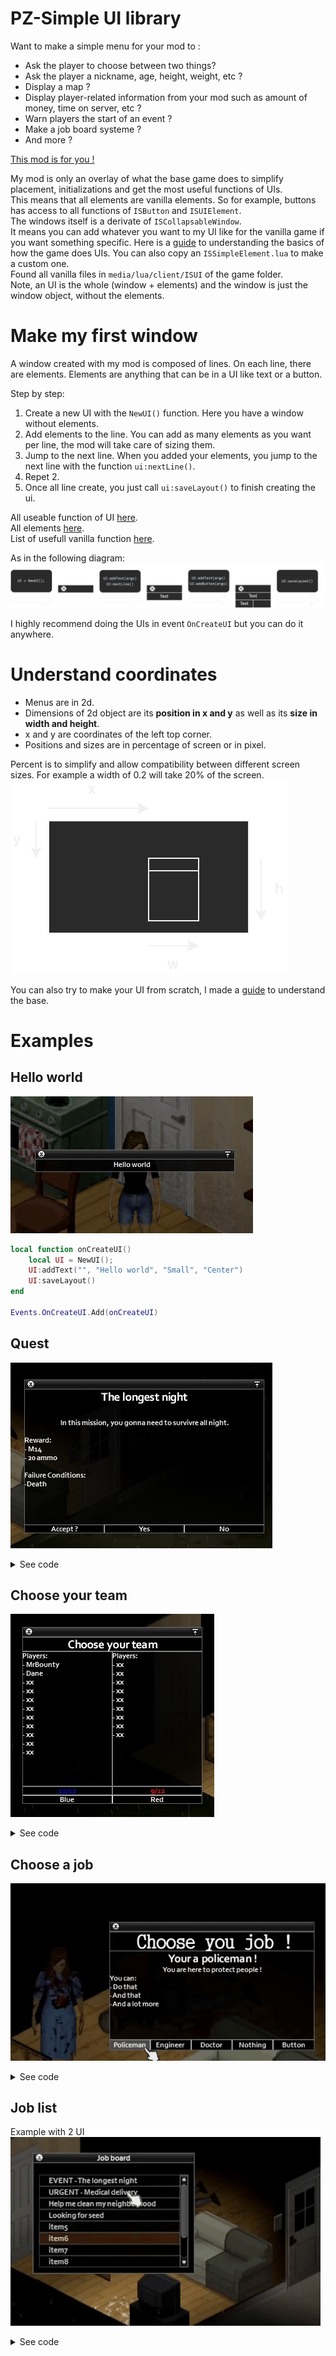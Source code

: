 # PZ-Simple UI library
Want to make a simple menu for your mod to :  
- Ask the player to choose between two things?
- Ask the player a nickname, age, height, weight, etc ?
- Display a map ?
- Display player-related information from your mod such as amount of money, time on server, etc ?
- Warn players the start of an event ?
- Make a job board systeme ?
- And more ?

[This mod is for you !](https://steamcommunity.com/sharedfiles/filedetails/?id=2760035814)  

My mod is only an overlay of what the base game does to simplify placement, initializations and get the most useful functions of UIs.  
This means that all elements are vanilla elements. So for example, buttons has access to all functions of `ISButton` and `ISUIElement`.  
The windows itself is a derivate of `ISCollapsableWindow`.  
It means you can add whatever you want to my UI like for the vanilla game if you want something specific. Here is a [guide](https://github.com/MrBounty/PZ-Mod---Doc/blob/main/Make%20an%20custom%20UI.md) to understanding the basics of how the game does UIs. You can also copy an `ISSimpleElement.lua` to make a custom one.  
Found all vanilla files in `media/lua/client/ISUI` of the game folder.  
Note, an UI is the whole (window + elements) and the window is just the window object, without the elements.  

# Make my first window
A window created with my mod is composed of lines. On each line, there are elements. Elements are anything that can be in a UI like text or a button.  

Step by step:
1. Create a new UI with the `NewUI()` function. Here you have a window without elements. 
2. Add elements to the line. You can add as many elements as you want per line, the mod will take care of sizing them.  
3. Jump to the next line. When you added your elements, you jump to the next line with the function `ui:nextLine()`.  
4. Repet 2.
5. Once all line create, you just call `ui:saveLayout()` to finish creating the ui.  

All useable function of UI [here](https://github.com/MrBounty/PZ-UI_API/blob/main/UI%20functions.md).  
All elements [here](https://github.com/MrBounty/PZ-UI_API/blob/main/Elements%20list.md).  
List of usefull vanilla function [here](https://github.com/MrBounty/PZ-UI_API/blob/main/Vanilla%20functions.md).  


As in the following diagram:
![alt text](https://github.com/MrBounty/PZ-UI_API/blob/main/images/preview%20perso.png)

I highly recommend doing the UIs in event `OnCreateUI` but you can do it anywhere.  

# Understand coordinates
- Menus are in 2d.  
- Dimensions of 2d object are its **position in x and y** as well as its **size in width and height**.  
- x and y are coordinates of the left top corner.  
- Positions and sizes are in percentage of screen or in pixel.   

Percent is to simplify and allow compatibility between different screen sizes. For example a width of 0.2 will take 20% of the screen.    
![alt text](https://github.com/MrBounty/PZ-UI_API/blob/main/images/schema2d%20(1).png)

You can also try to make your UI from scratch, I made a [guide](https://github.com/MrBounty/PZ-Mod---Doc/blob/main/Make%20an%20custom%20UI.md) to understand the base.

# Examples
## Hello world
![alt text](https://github.com/MrBounty/PZ-UI_API/blob/main/images/HelloWorld.jpg)
```lua
local function onCreateUI()
    local UI = NewUI();
    UI:addText("", "Hello world", "Small", "Center")
    UI:saveLayout()
end

Events.OnCreateUI.Add(onCreateUI)
```

## Quest
![alt text](https://github.com/MrBounty/PZ-UI_API/blob/main/images/quest.jpg)  
<details>
    <summary>See code</summary>
    
```lua
local UI
local text1 = "<H1> The longest night <BR> <SIZE:small> In this mission, you gonna need to survivre all night. <BR> <LEFT> Reward: <LINE> - M14 <LINE> - 20 ammo <BR> Failure Conditions: <LINE> -Death"

local function choose(button, args)
    getPlayer():Say(args.choice);
    UI:close();
end

local function onCreateUI()
    UI = NewUI();

    UI:addRichText("rtext", text1); 
    UI:setLineHeightPercent(0.2);            
    UI:nextLine();

    UI:addText("t1", "Accept ?", _, "Center");
    UI["t1"]:setBorder(true);

    UI:addButton("b1", "Yes", choose);
    UI:addButton("b2", "No", choose);

    UI["b1"]:addArg("choice", "yes");
    UI["b2"]:addArg("choice", "no");

    UI:saveLayout();
end

Events.OnCreateUI.Add(onCreateUI)
```
</details>

## Choose your team
![alt text](https://github.com/MrBounty/PZ-UI_API/blob/main/images/team.jpg)  
<details>
    <summary>See code</summary>
    
```lua
local UI

local text1 = "Players: <LINE> - MrBounty <LINE> - Dane <LINE> - xx <LINE> - xx <LINE> - xx <LINE> - xx <LINE> - xx <LINE> - xx <LINE> - xx <LINE> - xx <LINE> - xx"
local text2 = "Players: <LINE> - xx <LINE> - xx <LINE> - xx <LINE> - xx <LINE> - xx <LINE> - xx <LINE> - xx <LINE> - xx <LINE> - xx"

local function choose(button, args)
    getPlayer():Say("I'm in the " .. args.team .. " team now !");
    UI:close();
end
    
local function onCreateUI()
    UI = NewUI();
    UI:addText("", "Choose your team", "Large", "Center");
    UI:nextLine();

    UI:addRichText("", text1);
    UI:addRichText("", text2);
    UI:setLineHeightPercent(0.2);
    UI:nextLine();

    UI:addText("t1", "11/12", _, "Center");
    UI:addText("t2", "9/12", _, "Center");
    UI["t1"]:setColor(1, 0, 0, 1);
    UI["t2"]:setColor(1, 1, 0, 0);
    UI:nextLine();
    
    UI:addButton("b1", "Blue", choose);
    UI:addButton("b2", "Red", choose);
    UI["b1"]:addArg("team", "blue");
    UI["b2"]:addArg("team", "red");
    
    UI:setBorderToAllElements(true);
    UI:setWidthPercent(0.15);
    UI:saveLayout();
end

Events.OnCreateUI.Add(onCreateUI)
```
</details>

## Choose a job
![alt text](https://github.com/MrBounty/PZ-UI_API/blob/main/images/jobChoice.gif)  
<details>
    <summary>See code</summary>
    
```lua
local UI
local jobSelect = "";

-- Text for the rich text element
local text1 = "<H1> Your a policeman ! <LINE> <SIZE:small> You are here to protect people ! <LINE> <SIZE:small> <LEFT> You can: <LINE> - Do that <LINE> - And that <LINE> - And a lot more"
local text2 = "<H1> Your an engineer ! <LINE> <SIZE:small> You are here to create thing ! <LINE> <SIZE:small> <LEFT> You can: <LINE> - Do that <LINE> - And that <LINE> - And a lot more"
local text3 = "<H1> Your a doctor ! <LINE> <SIZE:small> You are here to help people ! <LINE> <SIZE:small> <LEFT> You can: <LINE> - Do that <LINE> - And that <LINE> - And a lot more"
local text4 = "<H1> Your nothing ! <LINE> <SIZE:small> You are here to die ! <LINE> <SIZE:small> <LEFT> You can: <LINE> - Do that <LINE> - And that <LINE> - And a lot more"
local texts = {text1, text2, text3, text4}

local jobs = {"Policeman", "Engineer", "Doctor", "Nothing"}

-- Functions for buttons
local function press(button, args)
    UI["rtext"]:setText(texts[args.index])
    jobSelect = jobs[args.index]
    getPlayer():Say("I selected " .. jobSelect);
end

local function ok()
    getPlayer():Say("I'm a " .. jobSelect .. " now !");
    UI:close();
end

-- Create the UI
local function onCreateUI()
    UI = NewUI(0.15);

    -- Add window title
    UI:addText("title1", "Choose you job !", "Title", "Center");
    UI["title1"]:setBorder(true);
    UI:nextLine();

    -- Add job description
    UI:addRichText("rtext", text1);               
    UI:nextLine();

    -- Add buttons
    UI:addButton("button1", jobs[1], press);
    UI:addButton("button2", jobs[2], press);
    UI:addButton("button3", jobs[3], press);
    UI:addButton("button4", jobs[4], press);
    
    UI["button1"]:addArg("index", 1);
    UI["button2"]:addArg("index", 2);
    UI["button3"]:addArg("index", 3);
    UI["button4"]:addArg("index", 4);

    UI:addButton("", "Button", ok);
    UI:nextLine();

    -- Save window
    UI:saveLayout();
end

Events.OnCreateUI.Add(onCreateUI)
```
</details>

## Job list
Example with 2 UI  
![alt text](https://github.com/MrBounty/PZ-UI_API/blob/main/images/jobBoard.gif)  
<details>
    <summary>See code</summary>
    
```lua
local listUI, descUI
local text1 = "<H1> The longest night <BR> <SIZE:small> In this mission, you gonna need to survivre all night. <BR> <LEFT> Reward: <LINE> - M14 <LINE> - 20 ammo <BR> Failure Conditions: <LINE> -Death"
local text2 = "<H1> I need medical supply ! <BR> <SIZE:small> Please someone come to xx to help me ! I need a doctor or I'm gonna die. <BR> <LEFT> Reward: <LINE> - Everything I have"
local text3 = "<H1> Help me clean my neighborhood <BR> <SIZE:small> I need someone to help me fight a group of zombie near xx, there is around xx of them and I don't want to do it alone. <BR> <LEFT> Reward: <LINE> - 100$"
local text4 = "<H1> Looking for seed <BR> <SIZE:small> I'm looking for seed, every type of seed. I can pay or exchange. Contact me on my public frequencies xx.x."
local items = {};
items["EVENT - The longest night"] = text1;
items["URGENT - Medical delivery"] = text2;
items["Help me clean my neighborhood"] = text3;
items["Looking for seed"] = text4;
items["item5"] = "";
items["item6"] = "";
items["item7"] = "";
items["item8"] = "";
items["item9"] = "";
items["item10"] = "";
items["item11"] = "";

local function choose(button, args)
    getPlayer():Say("I accepted this mission !");
    listUI:close();
end

local function openJobDesc(_, item)
    descUI:open();
    descUI:setPositionPixel(listUI:getX() + listUI:getWidth(), listUI:getY());
    descUI["rtext"]:setText(item);
end
    
local function onCreateUI()
    -- List UI
    listUI = NewUI(); -- Create UI
    listUI:setTitle("Job board");
    listUI:setWidthPercent(0.15);

    listUI:addScrollList("list", items); -- Create list
    listUI["list"]:setOnMouseDownFunction(_, openJobDesc)

    listUI:saveLayout(); -- Create window

    -- Description UI
    descUI = NewUI();
    descUI:setTitle("Job desc");
    descUI:isSubUIOf(listUI);
    descUI:setWidthPercent(0.1);

    descUI:addEmpty(_, _, _, 10); -- Margin only for rich text
    descUI:addRichText("rtext", ""); 
    descUI:setLineHeightPercent(0.2); 
    descUI:addEmpty(_, _, _, 10); -- Margin only for rich text
    descUI:nextLine();

    descUI:addButton("b1", "Accept ?", choose);

    descUI:saveLayout();
    descUI:close();
end

Events.OnCreateUI.Add(onCreateUI)
```
</details>
